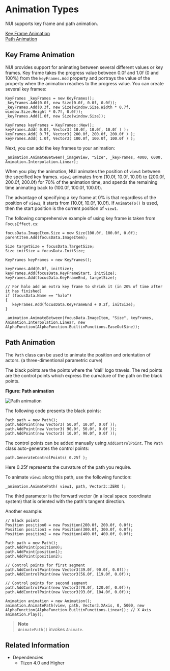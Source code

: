 # Animation Types

NUI supports key frame and path animation.

[Key Frame Animation](#1)<br>
[Path Animation](#2)<br>

<a name="1"></a>
## Key Frame Animation

NUI provides support for animating between several different values or key frames.
Key frame takes the progress value between 0.0f and 1.0f (0 and 100%) from the `keyFrames.Add` property and portrays the value of the property when the animation reaches to the progress value.
You can create several key frames:

```
KeyFrames _keyFrames = new KeyFrames();
_keyFrames.Add(0.0f, new Size(0.0f, 0.0f, 0.0f));
_keyFrames.Add(0.3f, new Size(window.Size.Width * 0.7f, window.Size.Height * 0.7f, 0.0f));
_keyFrames.Add(1.0f, new Size(window.Size));

KeyFrames keyFrames = KeyFrames::New();
keyFrames.Add( 0.0f, Vector3( 10.0f, 10.0f, 10.0f ) );
keyFrames.Add( 0.7f, Vector3( 200.0f, 200.0f, 200.0f ) );
keyFrames.Add( 1.0f, Vector3( 100.0f, 100.0f, 100.0f ) );
```

Next, you can add the key frames to your animation:

```
_animation.AnimateBetween(_imageView, "Size", _keyFrames, 4000, 6000, Animation.Interpolation.Linear);
```

When you play the animation, NUI animates the position of `view1` between the specified key frames. `view1` animates from (10.0f, 10.0f, 10.0f) to (200.0f, 200.0f, 200.0f) for 70% of the animation time, and spends the remaining time animating back to (100.0f, 100.0f, 100.0f).

The advantage of specifying a key frame at 0% is that regardless of the position of `view1`, it starts from (10.0f, 10.0f, 10.0f). If `AnimateTo()` is used, then the start position is the current position of `view1`.

The following comprehensive example of using key frame is taken from `FocusEffect.cs`:

```
focusData.ImageItem.Size = new Size(100.0f, 100.0f, 0.0f);
parentItem.Add(focusData.ImageItem);

Size targetSize = focusData.TargetSize;
Size initSize = focusData.InitSize;

KeyFrames keyFrames = new KeyFrames();

keyFrames.Add(0.0f, initSize);
keyFrames.Add(focusData.KeyFrameStart, initSize);
keyFrames.Add(focusData.KeyFrameEnd, targetSize);

// For halo add an extra key frame to shrink it (in 20% of time after it has finished)
if (focusData.Name == "halo")
{
   keyFrames.Add(focusData.KeyFrameEnd + 0.2f, initSize);
}

_animation.AnimateBetween(focusData.ImageItem, "Size", keyFrames, Animation.Interpolation.Linear, new AlphaFunction(AlphaFunction.BuiltinFunctions.EaseOutSine));
```

<a name="2"></a>
## Path Animation

The `Path` class can be used to animate the position and orientation of actors. (a three-dimentional parametric curve)

The black points are the points where the 'dali' logo travels. The red points are the control points which express the curvature of the path on the black points.

**Figure: Path animation**

![Path animation](./media/path_animation.png)

The following code presents the black points:

```
Path path = new Path();
path.AddPoint(new Vector3( 50.0f, 10.0f, 0.0f ));
path.AddPoint(new Vector3( 90.0f, 50.0f, 0.0f ));
path.AddPoint(new Vector3( 10.0f, 90.0f, 0.0f ));
```

The control points can be added manually using `AddControlPoint`. The `Path` class auto-generates the control points:

```
path.GenerateControlPoints( 0.25f );
```
Here 0.25f represents the curvature of the path you require.

To animate `view1` along this path, use the following function:

```
_animation.AnimatePath( view1, path, Vector3::ZERO );
```

The third parameter is the forward vector (in a local space coordinate system) that is oriented with the path's tangent direction.

Another example:

```
// Black points
Position position0 = new Position(200.0f, 200.0f, 0.0f);
Position position1 = new Position(300.0f, 300.0f, 0.0f);
Position position2 = new Position(400.0f, 400.0f, 0.0f);

Path path = new Path();
path.AddPoint(position0);
path.AddPoint(position1);
path.AddPoint(position2);

// Control points for first segment
path.AddControlPoint(new Vector3(39.0f, 90.0f, 0.0f));
path.AddControlPoint(new Vector3(56.0f, 119.0f, 0.0f));

// Control points for second segment
path.AddControlPoint(new Vector3(78.0f, 120.0f, 0.0f));
path.AddControlPoint(new Vector3(93.0f, 104.0f, 0.0f));

Animation animation = new Animation();
animation.AnimatePath(view, path, Vector3.XAxis, 0, 5000, new AlphaFunction(AlphaFunction.BuiltinFunctions.Linear)); // X Axis
animation.Play();
```

> **Note**  
> `AnimatePath()` invokes `Animate`.

## Related Information
- Dependencies
  -   Tizen 4.0 and Higher
